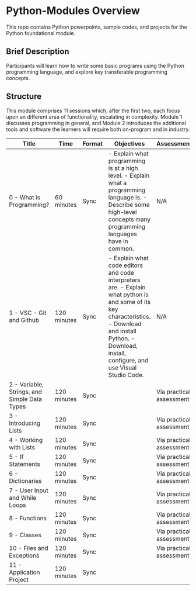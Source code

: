 # Python-Modules Overview
This repo contains Python powerpoints, sample codes, and projects for the Python foundational module. 

## Brief Description

Participants will learn how to write some basic programs using the Python programming language, and explore key transferable programming concepts.

## Structure

This module comprises 11 sessions which, after the first two, each focus upon an different area of functionality, escalating in complexity. Module 1 discusses programming in general, and Module 2 introduces the additional tools and software the learners will require both on-program and in industry. 

| Title | Time | Format | Objectives | Assessment |
| --- | --- | --- | --- | --- |
| 0 - What is Programming? | 60 minutes | Sync | - Explain what programming is at a high level. - Explain what a programming language is. - Describe some high-level concepts many programming languages have in common. | N/A |
| 1 - VSC - Git and Github | 120 minutes | Sync | - Explain what code editors and code interpreters are. - Explain what python is and some of its key characteristics. - Download and install Python. - Download, install, configure, and use Visual Studio Code. | N/A |
| 2 - Variable, Strings, and Simple Data Types | 120 minutes | Sync |  | Via practical assessment |
| 3 - Introducing Lists | 120 minutes | Sync |  | Via practical assessment |
| 4 - Working with Lists | 120 minutes | Sync |  | Via practical assessment |
| 5 - If Statements | 120 minutes | Sync |  | Via practical assessment |
| 6 - Dictionaries | 120 minutes | Sync |  | Via practical assessment |
| 7 - User Input and While Loops | 120 minutes | Sync |  | Via practical assessment |
| 8 - Functions | 120 minutes | Sync |  | Via practical assessment |
| 9 - Classes | 120 minutes | Sync |  | Via practical assessment |
| 10 - Files and Exceptions | 120 minutes | Sync |  | Via practical assessment |
|11 - Application Project | 120 minutes | Sync |  |   |
